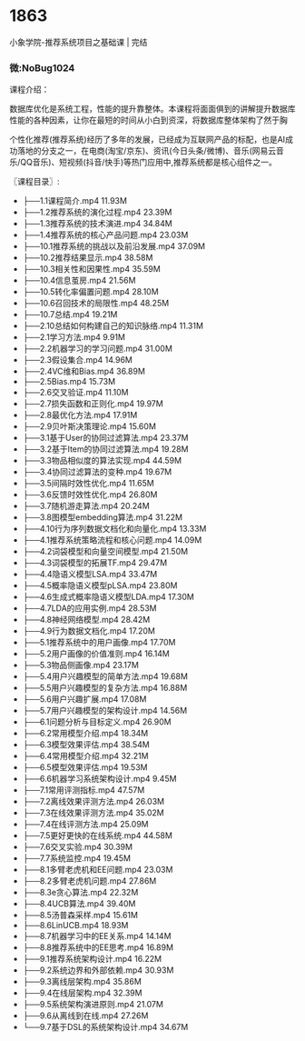 # 1863
小象学院-推荐系统项目之基础课 | 完结
### 微:NoBug1024 


课程介绍：

数据库优化是系统工程，性能的提升靠整体。本课程将面面俱到的讲解提升数据库性能的各种因素，让你在最短的时间从小白到资深，将数据库整体架构了然于胸

个性化推荐(推荐系统)经历了多年的发展，已经成为互联网产品的标配，也是AI成功落地的分支之一，在电商(淘宝/京东)、资讯(今日头条/微博)、音乐(网易云音乐/QQ音乐)、短视频(抖音/快手)等热门应用中,推荐系统都是核心组件之一。


〖课程目录〗:

- ├──1.1课程简介.mp4  11.93M
- ├──1.2推荐系统的演化过程.mp4  23.39M
- ├──1.3推荐系统的技术演进.mp4  34.84M
- ├──1.4推荐系统的核心产品问题.mp4  23.03M
- ├──10.1推荐系统的挑战以及前沿发展.mp4  37.09M
- ├──10.2推荐结果显示.mp4  38.58M
- ├──10.3相关性和因果性.mp4  35.59M
- ├──10.4信息茧房.mp4  21.56M
- ├──10.5转化率偏置问题.mp4  28.10M
- ├──10.6召回技术的局限性.mp4  48.25M
- ├──10.7总结.mp4  19.21M
- ├──2.10总结如何构建自己的知识脉络.mp4  11.31M
- ├──2.1学习方法.mp4  9.91M
- ├──2.2机器学习的学习问题.mp4  31.00M
- ├──2.3假设集合.mp4  14.96M
- ├──2.4VC维和Bias.mp4  36.89M
- ├──2.5Bias.mp4  15.73M
- ├──2.6交叉验证.mp4  11.10M
- ├──2.7损失函数和正则化.mp4  19.97M
- ├──2.8最优化方法.mp4  17.91M
- ├──2.9贝叶斯决策理论.mp4  15.60M
- ├──3.1基于User的协同过滤算法.mp4  23.37M
- ├──3.2基于Item的协同过滤算法.mp4  19.28M
- ├──3.3物品相似度的算法实现.mp4  44.59M
- ├──3.4协同过滤算法的变种.mp4  19.67M
- ├──3.5间隔时效性优化.mp4  11.65M
- ├──3.6反馈时效性优化.mp4  26.80M
- ├──3.7随机游走算法.mp4  20.24M
- ├──3.8图模型embedding算法.mp4  31.22M
- ├──4.10行为序列数据文档化和向量化.mp4  13.33M
- ├──4.1推荐系统策略流程和核心问题.mp4  14.09M
- ├──4.2词袋模型和向量空间模型.mp4  21.50M
- ├──4.3词袋模型的拓展TF.mp4  29.47M
- ├──4.4隐语义模型LSA.mp4  33.47M
- ├──4.5概率隐语义模型pLSA.mp4  23.80M
- ├──4.6生成式概率隐语义模型LDA.mp4  17.30M
- ├──4.7LDA的应用实例.mp4  28.53M
- ├──4.8神经网络模型.mp4  28.42M
- ├──4.9行为数据文档化.mp4  17.20M
- ├──5.1推荐系统中的用户画像.mp4  17.70M
- ├──5.2用户画像的价值准则.mp4  16.14M
- ├──5.3物品侧画像.mp4  23.17M
- ├──5.4用户兴趣模型的简单方法.mp4  19.68M
- ├──5.5用户兴趣模型的复杂方法.mp4  16.88M
- ├──5.6用户兴趣扩展.mp4  17.08M
- ├──5.7用户兴趣模型的架构设计.mp4  14.56M
- ├──6.1问题分析与目标定义.mp4  26.90M
- ├──6.2常用模型介绍.mp4  18.34M
- ├──6.3模型效果评估.mp4  38.54M
- ├──6.4常用模型介绍.mp4  32.21M
- ├──6.5模型效果评估.mp4  19.53M
- ├──6.6机器学习系统架构设计.mp4  9.45M
- ├──7.1常用评测指标.mp4  47.57M
- ├──7.2离线效果评测方法.mp4  26.03M
- ├──7.3在线效果评测方法.mp4  35.02M
- ├──7.4在线评测方法.mp4  25.09M
- ├──7.5更好更快的在线系统.mp4  44.58M
- ├──7.6交叉实验.mp4  30.39M
- ├──7.7系统监控.mp4  19.45M
- ├──8.1多臂老虎机和EE问题.mp4  23.03M
- ├──8.2多臂老虎机问题.mp4  27.86M
- ├──8.3e贪心算法.mp4  22.32M
- ├──8.4UCB算法.mp4  39.40M
- ├──8.5汤普森采样.mp4  15.61M
- ├──8.6LinUCB.mp4  18.93M
- ├──8.7机器学习中的EE关系.mp4  14.14M
- ├──8.8推荐系统中的EE思考.mp4  16.89M
- ├──9.1推荐系统架构设计.mp4  16.22M
- ├──9.2系统边界和外部依赖.mp4  30.93M
- ├──9.3离线层架构.mp4  35.86M
- ├──9.4在线层架构.mp4  32.39M
- ├──9.5系统架构演进原则.mp4  21.07M
- ├──9.6从离线到在线.mp4  27.26M
- └──9.7基于DSL的系统架构设计.mp4  34.67M
